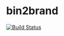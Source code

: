 # bin2brand

[![Build Status](https://travis-ci.org/eliezio/bin2brand.svg?branch=master)](https://travis-ci.org/eliezio/bin2brand)
